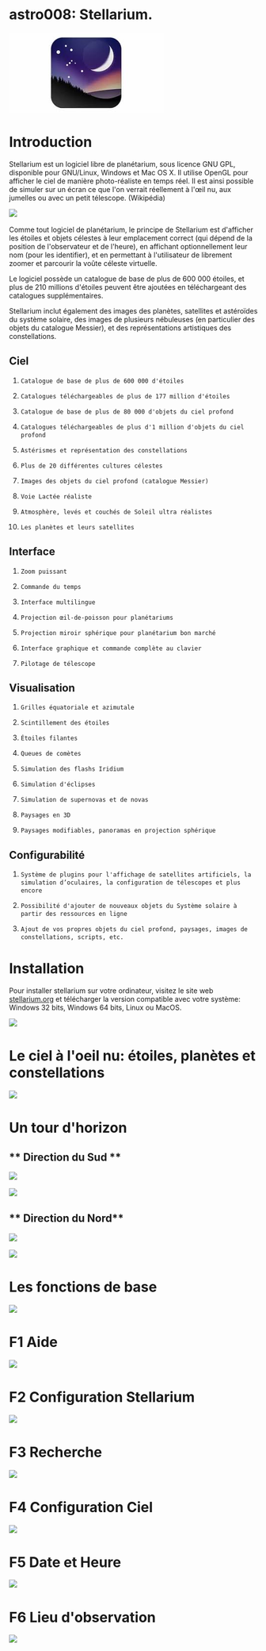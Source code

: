 <!--
author: (c) riadh BEN NESSIB
email: riadhbennessib@gmail.com
version: 0.1.0
language: fr
logo: https://raw.githubusercontent.com/pyTUNISIA/home/master/images/stellarium.jpg
comment: astroTUNISIA: Astronomie pour tous.
mode: Textbook
-->

# astro008: Stellarium.
![Image astroTUNISIA.png](https://raw.githubusercontent.com/pyTUNISIA/home/master/images/stellarium.jpg)


# Introduction

Stellarium est un logiciel libre de planétarium, sous licence GNU GPL, disponible pour GNU/Linux, Windows et Mac OS X. Il utilise OpenGL pour afficher le ciel de manière photo-réaliste en temps réel. Il est ainsi possible de simuler sur un écran ce que l'on verrait réellement à l'œil nu, aux jumelles ou avec un petit télescope. (Wikipédia)

![](https://liamd.informatik.tu-freiberg.de/uploads/upload_b3babc08b8a0b3ce6cfdbdf620e9d659.png)


Comme tout logiciel de planétarium, le principe de Stellarium est d'afficher les étoiles et objets célestes à leur emplacement correct (qui dépend de la position de l'observateur et de l'heure), en affichant optionnellement leur nom (pour les identifier), et en permettant à l'utilisateur de librement zoomer et parcourir la voûte céleste virtuelle.

Le logiciel possède un catalogue de base de plus de 600 000 étoiles, et plus de 210 millions d'étoiles peuvent être ajoutées en téléchargeant des catalogues supplémentaires.

Stellarium inclut également des images des planètes, satellites et astéroïdes du système solaire, des images de plusieurs nébuleuses (en particulier des objets du catalogue Messier), et des représentations artistiques des constellations. 

## Ciel

1.     Catalogue de base de plus de 600 000 d'étoiles
2.     Catalogues téléchargeables de plus de 177 million d'étoiles
3.     Catalogue de base de plus de 80 000 d'objets du ciel profond
4.     Catalogues téléchargeables de plus d'1 million d'objets du ciel profond
5.     Astérismes et représentation des constellations
6.     Plus de 20 différentes cultures célestes
7.     Images des objets du ciel profond (catalogue Messier)
8.     Voie Lactée réaliste
9.     Atmosphère, levés et couchés de Soleil ultra réalistes
10.     Les planètes et leurs satellites

## Interface

1.     Zoom puissant
2.     Commande du temps
3.     Interface multilingue
4.     Projection œil-de-poisson pour planétariums
5.     Projection miroir sphérique pour planétarium bon marché
6.     Interface graphique et commande complète au clavier
7.     Pilotage de télescope

## Visualisation

1.     Grilles équatoriale et azimutale
2.     Scintillement des étoiles
3.     Étoiles filantes
4.     Queues de comètes
5.     Simulation des flashs Iridium
6.     Simulation d'éclipses
7.     Simulation de supernovas et de novas
8.     Paysages en 3D
9.     Paysages modifiables, panoramas en projection sphérique

## Configurabilité

1.     Système de plugins pour l'affichage de satellites artificiels, la simulation d’oculaires, la configuration de télescopes et plus encore
2.     Possibilité d'ajouter de nouveaux objets du Système solaire à partir des ressources en ligne
3.     Ajout de vos propres objets du ciel profond, paysages, images de constellations, scripts, etc.



# Installation

Pour installer stellarium sur votre ordinateur, visitez le site web [stellarium.org](https://www.stellarium.org) et télécharger la version compatible avec votre système: Windows 32 bits, Windows 64 bits, Linux ou MacOS.


![](https://liamd.informatik.tu-freiberg.de/uploads/upload_bb2a9ce45b87e7dd61f64018982d2a91.PNG)



# Le ciel à l'oeil nu: étoiles, planètes et constellations
![](https://liamd.informatik.tu-freiberg.de/uploads/upload_e6b30308da6b1992141587048f00ab45.png)



# Un tour d'horizon



## ** Direction du Sud **

![](https://liamd.informatik.tu-freiberg.de/uploads/upload_2f1a04eebe8acd510f02b8afca3e3c1a.png)

![](https://liamd.informatik.tu-freiberg.de/uploads/upload_d8bfa41f987299fcfe5a147a9e936469.png)

## ** Direction du Nord**

![](https://liamd.informatik.tu-freiberg.de/uploads/upload_56c33bad3adb110f5b48776e81d49e52.png)

![](https://liamd.informatik.tu-freiberg.de/uploads/upload_b502364bda8ea9682b89029a6592fc7e.png)


# Les fonctions de base
![](https://liamd.informatik.tu-freiberg.de/uploads/upload_8498dbfe16edcebec82a2ff6a26e171a.PNG)


# **F1** Aide
![](https://liamd.informatik.tu-freiberg.de/uploads/upload_d0e41802917a5140502958ff85f09e8e.png)
# **F2** Configuration Stellarium
![](https://liamd.informatik.tu-freiberg.de/uploads/upload_2b6619e4bb7147eaaf72c72e4876cede.png)
# **F3** Recherche
![](https://liamd.informatik.tu-freiberg.de/uploads/upload_c337cc69327f23cdd883de920336941c.png)
# **F4** Configuration Ciel
![](https://liamd.informatik.tu-freiberg.de/uploads/upload_395352c7abfc972505f9b8f3da291fbc.png)
# **F5** Date et Heure
![](https://liamd.informatik.tu-freiberg.de/uploads/upload_7811e7a0896d9d12111db4d6aa0b0d64.png)
# **F6** Lieu d'observation
![](https://liamd.informatik.tu-freiberg.de/uploads/upload_62846825318e462b5a868cf116974fa8.png)


